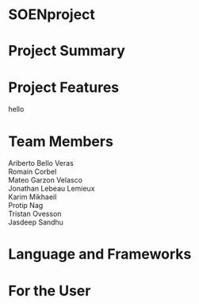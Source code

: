 # SOENproject

# Project Summary

# Project Features 
hello

# Team Members
Ariberto Bello Veras<br>
Romain Corbel<br>
Mateo Garzon Velasco<br>
Jonathan Lebeau Lemieux<br>
Karim Mikhaeil<br>
Protip Nag<br>
Tristan Ovesson<br>
Jasdeep Sandhu<br>

# Language and Frameworks

# For the User

